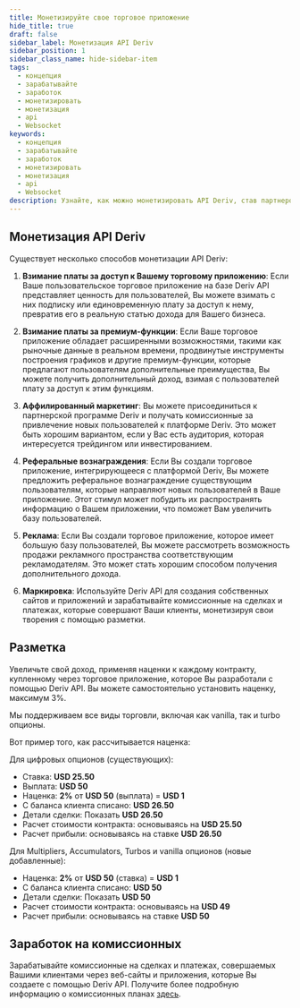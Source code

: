```yaml
---
title: Монетизируйте свое торговое приложение
hide_title: true
draft: false
sidebar_label: Монетизация API Deriv
sidebar_position: 1
sidebar_class_name: hide-sidebar-item
tags:
  - концепция
  - зарабатывайте
  - заработок
  - монетизировать
  - монетизация
  - api
  - Websocket
keywords:
  - концепция
  - зарабатывайте
  - заработок
  - монетизировать
  - монетизация
  - api
  - Websocket
description: Узнайте, как можно монетизировать API Deriv, став партнером Deriv, разместив рекламу в своем торговом приложении или предложив премиум-функции.
---
```


## Монетизация API Deriv

Существует несколько способов монетизации API Deriv:

1. **Взимание платы за доступ к Вашему торговому приложению**: Если Ваше пользовательское торговое приложение на базе Deriv API представляет ценность для пользователей, Вы можете взимать с них подписку или единовременную плату за доступ к нему, превратив его в реальную статью дохода для Вашего бизнеса.

2. **Взимание платы за премиум-функции**: Если Ваше торговое приложение обладает расширенными возможностями, такими как рыночные данные в реальном времени, продвинутые инструменты построения графиков и другие премиум-функции, которые предлагают пользователям дополнительные преимущества, Вы можете получить дополнительный доход, взимая с пользователей плату за доступ к этим функциям.

3. **Аффилированный маркетинг**: Вы можете присоединиться к партнерской программе Deriv и получать комиссионные за привлечение новых пользователей к платформе Deriv. Это может быть хорошим вариантом, если у Вас есть аудитория, которая интересуется трейдингом или инвестированием.

4. **Реферальные вознаграждения**: Если Вы создали торговое приложение, интегрирующееся с платформой Deriv, Вы можете предложить реферальное вознаграждение существующим пользователям, которые направляют новых пользователей в Ваше приложение. Этот стимул может побудить их распространять информацию о Вашем приложении, что поможет Вам увеличить базу пользователей.

5. **Реклама**: Если Вы создали торговое приложение, которое имеет большую базу пользователей, Вы можете рассмотреть возможность продажи рекламного пространства соответствующим рекламодателям. Это может стать хорошим способом получения дополнительного дохода.

6. **Маркировка**: Используйте Deriv API для создания собственных сайтов и приложений и зарабатывайте комиссионные на сделках и платежах, которые совершают Ваши клиенты, монетизируя свои творения с помощью разметки.

## Разметка

Увеличьте свой доход, применяя наценки к каждому контракту, купленному через торговое приложение, которое Вы разработали с помощью Deriv API. Вы можете самостоятельно установить наценку, максимум 3%.

Мы поддерживаем все виды торговли, включая как vanilla, так и turbo опционы.

Вот пример того, как рассчитывается наценка:

Для цифровых опционов (существующих):

- Ставка: **USD 25.50**
- Выплата: **USD 50**
- Наценка: **2%** от **USD 50** (выплата) = **USD 1**
- С баланса клиента списано: **USD 26.50**
- Детали сделки: Показать **USD 26.50**
- Расчет стоимости контракта: основываясь на **USD 25.50**
- Расчет прибыли: основываясь на ставке **USD 26.50**

Для Multipliers, Accumulators, Turbos и vanilla опционов (новые добавленные):

- Наценка: **2%** от **USD 50** (ставка) = **USD 1**
- С баланса клиента списано: **USD 50**
- Детали сделки: Показать **USD 50**
- Расчет стоимости контракта: основываясь на **USD 49**
- Расчет прибыли: основываясь на ставке **USD 50**

## Заработок на комиссионных

Зарабатывайте комиссионные на сделках и платежах, совершаемых Вашими клиентами через веб-сайты и приложения, которые Вы создаете с помощью Deriv API. Получите более подробную информацию о комиссионных планах [здесь](https://www.deriv.com/partners/affiliate-ib).

